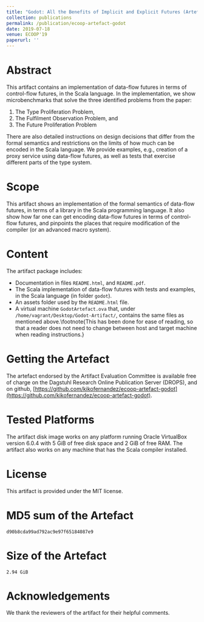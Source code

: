 ```yaml
---
title: "Godot: All the Benefits of Implicit and Explicit Futures (Artefact)"
collection: publications
permalink: /publication/ecoop-artefact-godot
date: 2019-07-18
venue: ECOOP'19
paperurl: ''
---
```


# Abstract

This artifact contains an implementation of data-flow futures in terms of
control-flow futures, in the Scala language. In the implementation, we show
microbenchmarks that solve the three identified problems from the paper:

1. The Type Proliferation Problem,
2. The Fulfilment Observation Problem, and
3. The Future Proliferation Problem

There are also detailed instructions on design decisions that differ
from the formal semantics and restrictions on the limits of how much
can be encoded in the Scala language. We provide examples,
e.g., creation of a proxy service using data-flow futures,
as well as tests that exercise different parts of the type system.


# Scope

This artifact shows an implementation of the formal semantics of data-flow futures,
in terms of a library in the Scala programming language. It also show how far one can get
encoding data-flow futures in terms of control-flow futures, and pinpoints the places that
require modification of the compiler (or an advanced macro system).


# Content

The artifact package includes:
- Documentation in files `README.html`, and `README.pdf`.
- The Scala implementation of data-flow futures with tests and examples, in the Scala language (in folder `godot`).
- An assets folder used by the `README.html` file.
- A virtual machine `GodotArtefact.ova` that, under `/home/vagrant/Desktop/Godot-Artifact/`, contains
the same files as mentioned above.\footnote{This has been done for ease of reading, so that a reader does not need to change between host and target machine when reading instructions.}

# Getting the Artefact

The artefact endorsed by the Artifact Evaluation Committee is available free of charge on the Dagstuhl Research Online Publication Server (DROPS),
and on github, [https://github.com/kikofernandez/ecoop-artefact-godot](https://github.com/kikofernandez/ecoop-artefact-godot).

# Tested Platforms

The artifact disk image works on any platform running Oracle VirtualBox version 6.0.4
with 5 GiB of free disk space and 2 GiB of free RAM. The artifact also works on any machine
that has the Scala compiler installed.

# License

This artifact is provided under the MIT license.

# MD5 sum of the Artefact

```
d90b8cda99ad792ac9e97f65184087e9
```

# Size of the Artefact

```
2.94 GiB
```

# Acknowledgements

We thank the reviewers of the artifact for their helpful comments.
